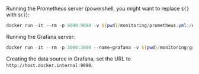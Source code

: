Running the Prometheus server (powershell, you might want to replace `${}` with `$()`):
```ps1
docker run -it --rm -p 9090:9090 -v ${pwd}/monitoring/prometheus.yml:/etc/prometheus/prometheus.yml prom/prometheus
```

Running the Grafana server:
```ps1
docker run -it --rm -p 3000:3000 --name=grafana -v ${pwd}/monitoring/grafana/provisioning:/etc/grafana/provisioning grafana/grafana
```

Creating the data source in Grafana, set the URL to `http://host.docker.internal:9090`.

